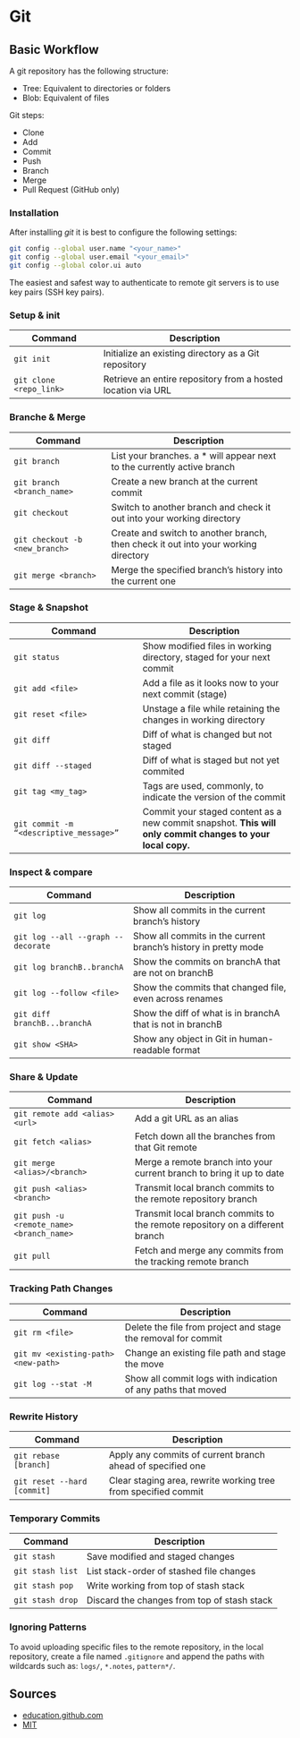 # Git

## Basic Workflow

A git repository has the following structure:

- Tree: Equivalent to directories or folders
- Blob: Equivalent of files

Git steps:

- Clone
- Add
- Commit
- Push
- Branch
- Merge
- Pull Request (GitHub only)

### Installation

After installing *git* it is best to configure the following settings:

```bash
git config --global user.name "<your_name>"
git config --global user.email "<your_email>"
git config --global color.ui auto
```

The easiest and safest way to authenticate to remote git servers is to use key pairs (SSH key pairs).

### Setup & init

|Command|Description|
|---|---|
|`git init`|Initialize an existing directory as a Git repository|
|`git clone <repo_link>`|Retrieve an entire repository from a hosted location via URL|

### Branche & Merge

|Command|Description|
|---|---|
|`git branch`|List your branches. a * will appear next to the currently active branch|
|`git branch <branch_name>`|Create a new branch at the current commit|
|`git checkout`|Switch to another branch and check it out into your working directory|
|`git checkout -b <new_branch>`|Create and switch to another branch, then check it out into your working directory|
|`git merge <branch>`|Merge the specified branch’s history into the current one|

### Stage & Snapshot

|Command|Description|
|---|---|
|`git status`|Show modified files in working directory, staged for your next commit|
|`git add <file>`|Add a file as it looks now to your next commit (stage)|
|`git reset <file>`|Unstage a file while retaining the changes in working directory|
|`git diff`|Diff of what is changed but not staged|
|`git diff --staged`|Diff of what is staged but not yet commited|
|`git tag <my_tag>`|Tags are used, commonly, to indicate the version of the commit|
|`git commit -m “<descriptive_message>”`|Commit your staged content as a new commit snapshot. **This will only commit changes to your local copy.**|

### Inspect & compare

|Command|Description|
|---|---|
|`git log`|Show all commits in the current branch’s history|
|`git log --all --graph --decorate`|Show all commits in the current branch’s history in pretty mode|
|`git log branchB..branchA`|Show the commits on branchA that are not on branchB|
|`git log --follow <file>`|Show the commits that changed file, even across renames|
|`git diff branchB...branchA`|Show the diff of what is in branchA that is not in branchB|
|`git show <SHA>`|Show any object in Git in human-readable format|

### Share & Update

|Command|Description|
|---|---|
|`git remote add <alias> <url>`|Add a git URL as an alias|
|`git fetch <alias>`|Fetch down all the branches from that Git remote|
|`git merge <alias>/<branch>`|Merge a remote branch into your current branch to bring it up to date|
|`git push <alias> <branch>`|Transmit local branch commits to the remote repository branch|`
|`git push -u <remote_name> <branch_name>`|Transmit local branch commits to the remote repository on a different branch|
|`git pull`|Fetch and merge any commits from the tracking remote branch|

### Tracking Path Changes

|Command|Description|
|---|---|
|`git rm <file>`|Delete the file from project and stage the removal for commit|
|`git mv <existing-path> <new-path>`|Change an existing file path and stage the move|
|`git log --stat -M`|Show all commit logs with indication of any paths that moved|

### Rewrite History

|Command|Description|
|---|---|
|`git rebase [branch]`|Apply any commits of current branch ahead of specified one|
|`git reset --hard [commit]`|Clear staging area, rewrite working tree from specified commit|

### Temporary Commits

|Command|Description|
|---|---|
|`git stash`|Save modified and staged changes|
|`git stash list`|List stack-order of stashed file changes|
|`git stash pop`|Write working from top of stash stack|
|`git stash drop`|Discard the changes from top of stash stack|

### Ignoring Patterns

To avoid uploading specific files to the remote repository, in the local repository, create a file named `.gitignore` and append the paths with wildcards such as: `logs/`, `*.notes`, `pattern*/`.

## Sources

- [education.github.com](https://education.github.com/git-cheat-sheet-education.pdf)
- [MIT](https://missing.csail.mit.edu/2020/version-control/)
